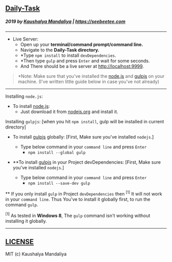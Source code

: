 ## [Daily-Task](https://krman009.github.io/Daily-Task/)

##### 2019 by [Kaushalya Mandaliya](https://twitter.com/kmandalwala "@kmandalwala") | https://seebeetee.com

---

+ Live Server:
  + Open up your **terminal/command prompt/command line.**
  + Navigate to the **Daily-Task directory.**
  + *Type `npm install` to install `devDependencies`.
  + *Then type `gulp` and press `Enter` and wait for some seconds.
  + And There should be a live server at [http://localhost:9999](http://localhost:9999).

> *Note: Make sure that you've installed the [node.js](http://nodejs.org) and [gulpjs](http://gulpjs.com/) on your machine. (I've written little guide below in case you've not already)

---

Installing `node.js`:

+ To install [node.js](http://nodejs.org):
  + Just download it from [nodejs.org](http://nodejs.org) and install it.

Installing `gulpjs`: [when you hit `npm install`, gulp will be installed in current directory]

+ To install [gulpjs](http://gulpjs.com) globally: [First, Make sure you've installed `nodejs`.]
  + Type below command in your `command line` and press `Enter`
    + `npm install --global gulp`

+ \*\*To install [gulpjs](http://gulpjs.com) in your Project devDependencies: [First, Make sure you've installed `nodejs`.]
  + Type below command in your `command line` and press `Enter`
    + `npm install --save-dev gulp`

\*\* If you only install `gulp` in Project `devDependencies` then <sup>\[1\]</sup>  It will not work in your `command line`. Thus You've to install it globally first, to run the command `gulp`.

<sup>\[1\]</sup> As tested in **Windows 8**, The `gulp` command isn't working without installing it globally.

---

## [LICENSE](https://github.com/krman009/Daily-Task/blob/master/LICENSE)
MIT (c) Kaushalya Mandaliya
